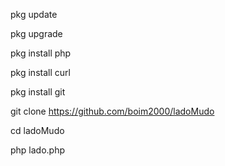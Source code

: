 pkg update

pkg upgrade

pkg install php

pkg install curl

pkg install git

git clone https://github.com/boim2000/ladoMudo

cd ladoMudo

php lado.php

